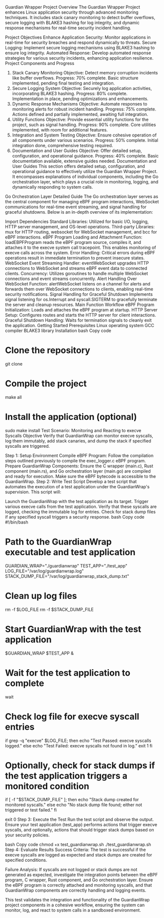 Guardian Wrapper Project
Overview
The Guardian Wrapper Project enhances Linux application security through advanced monitoring techniques. It includes stack canary monitoring to detect buffer overflows, secure logging with BLAKE3 hashing for log integrity, and dynamic response mechanisms for real-time security incident handling.

Project Objectives
Enhance Application Security: Monitor applications in real-time for security breaches and respond dynamically to threats.
Secure Logging: Implement secure logging mechanisms using BLAKE3 hashing to ensure log integrity.
Automated Response: Develop automated response strategies for various security incidents, enhancing application resilience.
Project Components and Progress
1. Stack Canary Monitoring
Objective: Detect memory corruption incidents like buffer overflows.
Progress: 70% complete. Basic structure implemented, pending final testing and integration.
2. Secure Logging System
Objective: Securely log application activities, incorporating BLAKE3 hashing.
Progress: 80% complete. Implementation in place, pending optimizations and enhancements.
3. Dynamic Response Mechanisms
Objective: Automate responses to monitoring alerts for robust incident handling.
Progress: 75% complete. Actions defined and partially implemented, awaiting full integration.
4. Utility Functions
Objective: Provide essential utility functions for the project, such as signal handling.
Progress: 90% complete. Core utilities implemented, with room for additional features.
5. Integration and System Testing
Objective: Ensure cohesive operation of all components under various scenarios.
Progress: 50% complete. Initial integration done, comprehensive testing required.
6. Documentation and User Guides
Objective: Offer detailed setup, configuration, and operational guidance.
Progress: 40% complete. Basic documentation available, extensive guides needed.
Documentation and User Guides
This section offers detailed setup, configuration, and operational guidance to effectively utilize the Guardian Wrapper Project. It encompasses explanations of individual components, including the Go orchestration layer, which plays a crucial role in monitoring, logging, and dynamically responding to system calls.

Go Orchestration Layer Detailed Guide
The Go orchestration layer serves as the central component for managing eBPF program interactions, WebSocket communications for real-time event streaming, and signal handling for graceful shutdowns. Below is an in-depth overview of its implementation:

Import Dependencies
Standard Libraries: Utilized for basic I/O, logging, HTTP server management, and OS-level operations.
Third-party Libraries: mux for HTTP routing, websocket for WebSocket management, and bcc for eBPF interactions.
eBPF Program Loading and Attachment
Function: loadEBPFProgram reads the eBPF program source, compiles it, and attaches it to the execve system call tracepoint. This enables monitoring of execve calls across the system.
Error Handling: Critical errors during eBPF operations result in immediate termination to prevent insecure states.
WebSocket Event Streaming
Handler: eventWebSocket upgrades HTTP connections to WebSocket and streams eBPF event data to connected clients.
Concurrency: Utilizes goroutines to handle multiple WebSocket connections and event streams concurrently.
Alert Handling Over WebSocket
Function: alertWebSocket listens on a channel for alerts and forwards them over WebSocket connections to clients, enabling real-time security notifications.
Signal Handling for Graceful Shutdown
Implements signal listening for os.Interrupt and syscall.SIGTERM to gracefully terminate the server and cleanup resources.
Main Function Workflow
eBPF Program Initialization: Loads and attaches the eBPF program at startup.
HTTP Server Setup: Configures routes and starts the HTTP server for client interactions.
Graceful Shutdown Handling: Waits for termination signals to cleanly exit the application.
Getting Started
Prerequisites
Linux operating system
GCC compiler
BLAKE3 library
Installation
bash
Copy code
# Clone the repository
git clone <repository-url>

# Compile the project
make all

# Install the application (optional)
sudo make install
Test Scenario: Monitoring and Reacting to execve Syscalls
Objective
Verify that GuardianWrap can monitor execve syscalls, log them immutably, add stack canaries, and dump the stack if specified syscalls are triggered.

Step 1: Setup Environment
Compile eBPF Program: Follow the compilation steps outlined previously to compile the exec_logger.c eBPF program.
Prepare GuardianWrap Components: Ensure the C wrapper (main.c), Rust component (main.rs), and Go orchestration layer (main.go) are compiled and ready for execution. Make sure the eBPF bytecode is accessible to the GuardianWrap.
Step 2: Write Test Script
Develop a test script that automates the execution of a test application under the GuardianWrap's supervision. This script will:

Launch the GuardianWrap with the test application as its target.
Trigger various execve calls from the test application.
Verify that these syscalls are logged, checking the immutable log for entries.
Check for stack dump files if any specified syscall triggers a security response.
bash
Copy code
#!/bin/bash

# Path to the GuardianWrap executable and test application
GUARDIAN_WRAP="./guardianwrap"
TEST_APP="./test_app"
LOG_FILE="/var/log/guardianwrap.log"
STACK_DUMP_FILE="/var/log/guardianwrap_stack_dump.txt"

# Clean up log files
rm -f $LOG_FILE
rm -f $STACK_DUMP_FILE

# Start GuardianWrap with the test application
$GUARDIAN_WRAP $TEST_APP &

# Wait for the test application to complete
wait

# Check log file for execve syscall entries
if grep -q "execve" $LOG_FILE; then
    echo "Test Passed: execve syscalls logged."
else
    echo "Test Failed: execve syscalls not found in log."
    exit 1
fi

# Optionally, check for stack dumps if the test application triggers a monitored condition
if [ -f "$STACK_DUMP_FILE" ]; then
    echo "Stack dump created for monitored syscalls."
else
    echo "No stack dump file found; either not triggered or test failed."
fi

exit 0
Step 3: Execute the Test
Run the test script and observe the output. Ensure your test application (test_app) performs actions that trigger execve syscalls, and optionally, actions that should trigger stack dumps based on your security policies.

bash
Copy code
chmod +x test_guardianwrap.sh
./test_guardianwrap.sh
Step 4: Evaluate Results
Success Criteria: The test is successful if the execve syscalls are logged as expected and stack dumps are created for specified conditions.

Failure Analysis: If syscalls are not logged or stack dumps are not generated as expected, investigate the integration points between the eBPF program, C wrapper, Rust component, and Go orchestration layer. Ensure the eBPF program is correctly attached and monitoring syscalls, and that GuardianWrap components are correctly handling and logging events.

This test validates the integration and functionality of the GuardianWrap project components in a cohesive workflow, ensuring the system can monitor, log, and react to system calls in a sandboxed environment.
